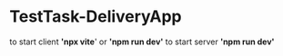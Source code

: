# TestTask-DeliveryApp

to start client <b>'npx vite</b>' or <b>'npm run dev'</b>
to start server <b>'npm run dev'</b>
